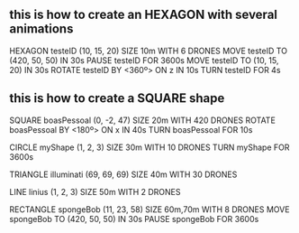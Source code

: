 ## this is how to create an HEXAGON with several animations
HEXAGON testeID (10, 15, 20) SIZE 10m WITH 6 DRONES
MOVE testeID TO (420, 50, 50) IN 30s
PAUSE testeID FOR 3600s
MOVE testeID TO (10, 15, 20) IN 30s
ROTATE testeID BY <360º> ON z IN 10s
TURN testeID <BLUE> FOR 4s

## this is how to create a SQUARE shape
SQUARE boasPessoal (0, -2, 47) SIZE 20m WITH 420 DRONES
ROTATE boasPessoal BY <180º> ON x IN 40s
TURN boasPessoal <BLUE> FOR 10s

CIRCLE myShape (1, 2, 3) SIZE 30m WITH 10 DRONES
TURN myShape <MAGENTA> FOR 3600s

TRIANGLE illuminati (69, 69, 69) SIZE 40m WITH 30 DRONES

LINE linius (1, 2, 3) SIZE 50m WITH 2 DRONES

RECTANGLE spongeBob (11, 23, 58) SIZE 60m,70m WITH 8 DRONES
MOVE spongeBob TO (420, 50, 50) IN 30s
PAUSE spongeBob FOR 3600s